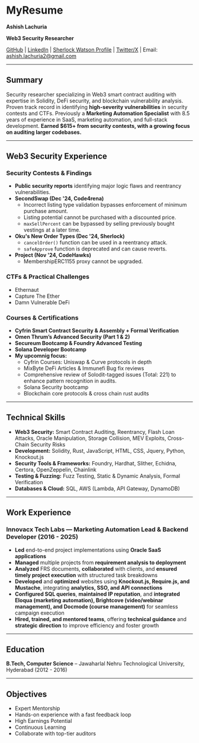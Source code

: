 # MyResume

**Ashish Lachuria**

**Web3 Security Researcher**

[GitHub](https://github.com/ashishlach) | [LinkedIn](https://www.linkedin.com/in/ashish-lachuria) | [Sherlock Watson Profile](https://audits.sherlock.xyz/watson/AshishLac) | [Twitter/X](https://x.com/0x_Ashish) | Email: ashish.lachuria2@gmail.com

---

## **Summary**

Security researcher specializing in Web3 smart contract auditing with expertise in Solidity, DeFi security, and blockchain vulnerability analysis. Proven track record in identifying **high-severity vulnerabilities** in security contests and CTFs. Previously a **Marketing Automation Specialist** with 8.5 years of experience in SaaS, marketing automation, and full-stack development. **Earned $615+ from security contests, with a growing focus on auditing larger codebases.**

---

## **Web3 Security Experience**

### **Security Contests & Findings**

- **Public security reports** identifying major logic flaws and reentrancy vulnerabilities.
- **SecondSwap (Dec '24, Code4rena)**
    - Incorrect listing type validation bypasses enforcement of minimum purchase amount.
    - Listing potential cannot be purchased with a discounted price.
    - `maxSellPercent` can be bypassed by selling previously bought vestings at a later time.
- **Oku's New Order Types (Dec '24, Sherlock)**
    - `cancelOrder()` function can be used in a reentrancy attack.
    - `safeApprove` function is deprecated and can cause reverts.
- **Project (Nov '24, CodeHawks)**
    - MembershipERC1155 proxy cannot be upgraded.

### **CTFs & Practical Challenges**

- Ethernaut
- Capture The Ether
- Damn Vulnerable DeFi

### **Courses & Certifications**

- **Cyfrin Smart Contract Security & Assembly + Formal Verification**
- **Omen Thrum’s Advanced Security (Part 1 & 2)**
- **Secureum Bootcamp & Foundry Advanced Testing**
- **Solana Developer Bootcamp**
- **My upcomnig focus:**
    - Cyfrin Courses: Uniswap & Curve protocols in depth
    - MixByte DeFi Articles & Immunefi Bug fix reviews
    - Comprehensive review of Solodit-tagged issues (Total: 221) to enhance pattern recognition in audits.
    - Solana Security bootcamp
    - Blockchain core protocols & cross chain rust audits

---

## **Technical Skills**

- **Web3 Security:** Smart Contract Auditing, Reentrancy, Flash Loan Attacks, Oracle Manipulation, Storage Collision, MEV Exploits, Cross-Chain Security Risks
- **Development:** Solidity, Rust, JavaScript, HTML, CSS, Jquery, Python, Knockout.js
- **Security Tools & Frameworks:** Foundry, Hardhat, Slither, Echidna, Certora, OpenZeppelin, Chainlink
- **Testing & Fuzzing:** Fuzz Testing, Static & Dynamic Analysis, Formal Verification
- **Databases & Cloud:** SQL, AWS (Lambda, API Gateway, DynamoDB)

---

## **Work Experience**

### **Innovacx Tech Labs** — Marketing Automation Lead & Backend Developer (2016 - 2025)

- **Led** end-to-end project implementations using **Oracle SaaS applications**
- **Managed** multiple projects from **requirement analysis to deployment**
- **Analyzed** FRS documents, **collaborated** with clients, and **ensured timely project execution** with structured task breakdowns
- **Developed** and **optimized** websites using **Knockout.js, Require.js, and Mustache**, integrating **analytics, SSO, and API connections**
- **Configured SQL queries**, **maintained IP reputation**, and **integrated Eloqua (marketing automation), Brightcove (video/webinar management), and Docmode (course management)** for seamless campaign execution
- **Hired, trained, and mentored teams**, offering **technical guidance** and **strategic direction** to improve efficiency and foster growth

---

## **Education**

**B.Tech, Computer Science** – Jawaharlal Nehru Technological University, Hyderabad (2012 - 2016)

---

## **Objectives**
- Expert Mentorship
- Hands-on experience with a fast feedback loop
- High Earnings Potential
- Continuous Learning
- Collaborate with top-tier auditors
